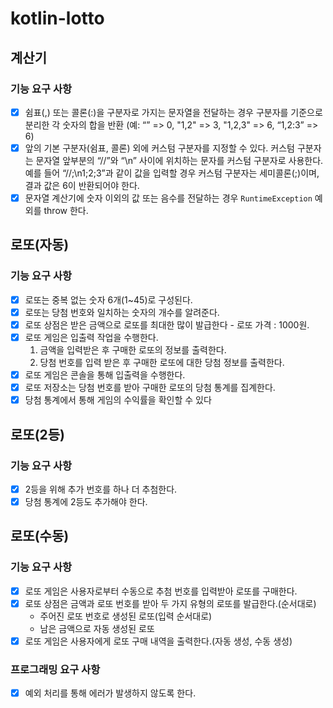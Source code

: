 # kotlin-lotto

## 계산기

### 기능 요구 사항

* [x] 쉼표(,) 또는 콜론(:)을 구분자로 가지는 문자열을 전달하는 경우 구분자를 기준으로 분리한 각 숫자의 합을 반환 (예: “” => 0, "1,2" => 3, "1,2,3" => 6, “1,2:3” => 6)
* [x] 앞의 기본 구분자(쉼표, 콜론) 외에 커스텀 구분자를 지정할 수 있다. 커스텀 구분자는 문자열 앞부분의 “//”와 “\n” 사이에 위치하는 문자를 커스텀 구분자로 사용한다. 예를 들어 “//;\n1;2;3”과 같이 값을 입력할 경우 커스텀 구분자는 세미콜론(;)이며, 결과 값은 6이 반환되어야 한다.
* [x] 문자열 계산기에 숫자 이외의 값 또는 음수를 전달하는 경우 `RuntimeException` 예외를 throw 한다.

## 로또(자동)

### 기능 요구 사항

* [x] 로또는 중복 없는 숫자 6개(1~45)로 구성된다.
* [x] 로또는 당첨 번호와 일치하는 숫자의 개수를 알려준다.
* [x] 로또 상점은 받은 금액으로 로또를 최대한 많이 발급한다 - 로또 가격 : 1000원.
* [x] 로또 게임은 입출력 작업을 수행한다.
    1. 금액을 입력받은 후 구매한 로또의 정보를 출력한다.
    2. 당첨 번호를 입력 받은 후 구매한 로또에 대한 당첨 정보를 출력한다.
* [x] 로또 게임은 콘솔을 통해 입출력을 수행한다.
* [x] 로또 저장소는 당첨 번호를 받아 구매한 로또의 당첨 통계를 집계한다.
* [x] 당첨 통계에서 통해 게임의 수익률을 확인할 수 있다

## 로또(2등)

### 기능 요구 사항

* [x] 2등을 위해 추가 번호를 하나 더 추첨한다.
* [x] 당첨 통계에 2등도 추가해야 한다.

## 로또(수동)

### 기능 요구 사항

* [x] 로또 게임은 사용자로부터 수동으로 추첨 번호를 입력받아 로또를 구매한다.
* [x] 로또 상점은 금액과 로또 번호를 받아 두 가지 유형의 로또를 발급한다.(순서대로)
    * 주어진 로또 번호로 생성된 로또(입력 순서대로)
    * 남은 금액으로 자동 생성된 로또
* [x] 로또 게임은 사용자에게 로또 구매 내역을 출력한다.(자동 생성, 수동 생성)

### 프로그래밍 요구 사항

* [x] 예외 처리를 통해 에러가 발생하지 않도록 한다.
